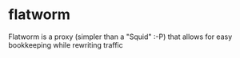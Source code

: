 flatworm
========

Flatworm is a proxy (simpler than a "Squid" :-P) that allows for easy bookkeeping while rewriting traffic
